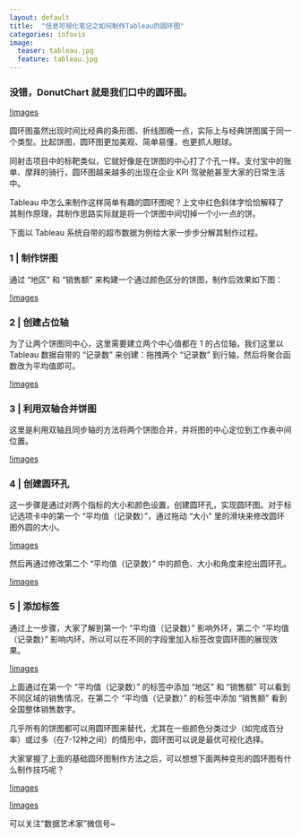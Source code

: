 ```yaml
---
layout: default
title:  "信息可视化笔记之如何制作Tableau的圆环图"
categories: infovis 
image:
  teaser: tableau.jpg
  feature: tableau.jpg
---
```


### 没错，DonutChart 就是我们口中的圆环图。

[!images](https://pic3.zhimg.com/v2-71a6f134330ab15bc169e9b62209706a_r.jpg)

圆环图虽然出现时间比经典的条形图、折线图晚一点，实际上与经典饼图属于同一个类型。比起饼图，圆环图更加美观、简单易懂，也更抓人眼球。

同射击项目中的标靶类似，它就好像是在饼图的中心打了个孔一样。支付宝中的账单、摩拜的骑行，圆环图越来越多的出现在企业 KPI 驾驶舱甚至大家的日常生活中。

Tableau 中怎么来制作这样简单有趣的圆环图呢？上文中红色斜体字恰恰解释了其制作原理，其制作思路实际就是将一个饼图中间切掉一个小一点的饼。

下面以 Tableau 系统自带的超市数据为例给大家一步步分解其制作过程。

### 1 | 制作饼图

通过 “地区” 和 “销售额” 来构建一个通过颜色区分的饼图，制作后效果如下图：

[!images](https://pic2.zhimg.com/50/v2-ae3e7c1284dc4419e390033d2bdfa04f_hd.jpg)

### 2 | 创建占位轴

为了让两个饼图同中心，这里需要建立两个中心值都在 1 的占位轴，我们这里以 Tableau 数据自带的 “记录数” 来创建：拖拽两个 “记录数” 到行轴，然后将聚合函数改为平均值即可。

[!images](https://pic1.zhimg.com/v2-fc37482e541c4d307f37896be8fe6536_b.jpg)

### 3 | 利用双轴合并饼图

这里是利用双轴且同步轴的方法将两个饼图合并，并将图的中心定位到工作表中间位置。

[!images](https://pic3.zhimg.com/v2-8ee8b19c2a0855559ff6f742ca8bdbae_b.jpg)

### 4 | 创建圆环孔

这一步骤是通过对两个指标的大小和颜色设置，创建圆环孔，实现圆环图。对于标记选项卡中的第一个 “平均值（记录数）”，通过拖动 “大小” 里的滑块来修改圆环图外圆的大小。

[!images](https://pic3.zhimg.com/v2-8ee8b19c2a0855559ff6f742ca8bdbae_b.jpg)

然后再通过修改第二个 “平均值（记录数）” 中的颜色、大小和角度来挖出圆环孔。

[!images](https://pic2.zhimg.com/v2-42a88175f59a473377760fc0ddd1d328_b.jpg)

### 5 | 添加标签

通过上一步骤，大家了解到第一个 “平均值（记录数）” 影响外环，第二个 “平均值（记录数）” 影响内环，所以可以在不同的字段里加入标签改变圆环图的展现效果。

[!images](https://pic4.zhimg.com/v2-2dc620fd7a887705f3d72c6abf792be1_b.jpg)

上面通过在第一个 “平均值（记录数）” 的标签中添加 “地区” 和 “销售额” 可以看到不同区域的销售情况，在第二个 “平均值（记录数）” 的标签中添加 “销售额” 看到全国整体销售数字。

几乎所有的饼图都可以用圆环图来替代，尤其在一些颜色分类过少（如完成百分率）或过多（在7-12种之间）的情形中，圆环图可以说是最优可视化选择。

大家掌握了上面的基础圆环图制作方法之后，可以想想下面两种变形的圆环图有什么制作技巧呢？

[!images](https://pic3.zhimg.com/50/v2-7edc6540a3b8bcb0922686b4238c1058_hd.jpg)

[!images](https://pic3.zhimg.com/50/v2-04d0ef667f3d3128cf82c3f999fa62fc_hd.jpg)

可以关注“数据艺术家”微信号~
